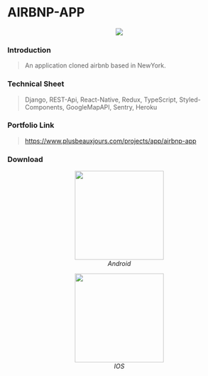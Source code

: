 # AIRBNP-APP

<p align="center" >
  <img src="https://www.plusbeauxjours.com/static/media/Airbnp_app_video.d5ec5c1f.gif" >
  <br>
</p>

### Introduction

> An application cloned airbnb based in NewYork.

### Technical Sheet

> Django, REST-Api, React-Native, Redux, TypeScript, Styled-Components, GoogleMapAPI, Sentry, Heroku

### Portfolio Link

> https://www.plusbeauxjours.com/projects/app/airbnp-app

### Download

<span>
<p align="center" >
  <img src="https://www.plusbeauxjours.com/static/media/Airbnp_app_Android.c1b131a5.jpg" width="200"height="200" >
  <br>
  <em>Android</em>
  </p>
  <p align="center" >
  <img src="https://www.plusbeauxjours.com/static/media/Airbnp_app_IOS.91d7d619.jpg" width="200"height="200" >
  <br>
  <em>IOS</em>
</p>
  </span>
